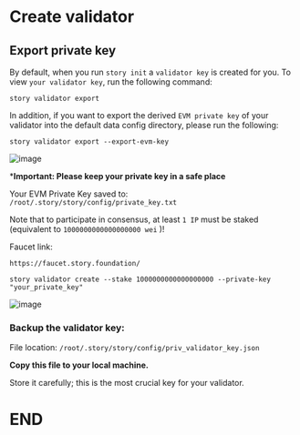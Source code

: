 


# Create validator

## Export private key
By default, when you run 
`story init` a `validator key` is created for you. To view `your validator key`, run the following command:

```
story validator export
```

In addition, if you want to export the derived `EVM private key` of your validator into the default data config directory, please run the following:

```
story validator export --export-evm-key
```

![image](https://github.com/user-attachments/assets/bef9c618-b1c8-458c-a5f2-255de9054491)


***Important: Please keep your private key in a safe place**

Your EVM Private Key saved to: `/root/.story/story/config/private_key.txt`

Note that to participate in consensus, at least `1 IP` must be staked (equivalent to `1000000000000000000 wei`
)!

Faucet link: 
```
https://faucet.story.foundation/
```

```
story validator create --stake 1000000000000000000 --private-key "your_private_key"
```

![image](https://github.com/user-attachments/assets/8650eef4-370d-4a62-b0f0-cd1b5cd36ae9)



### Backup the validator key:

File location: `/root/.story/story/config/priv_validator_key.json`

**Copy this file to your local machine.**

Store it carefully; this is the most crucial key for your validator.

# END
